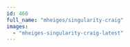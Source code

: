 ```yaml
---
id: 460
full_name: "mheiges/singularity-craig"
images: 
  - "mheiges-singularity-craig-latest"
---
```

